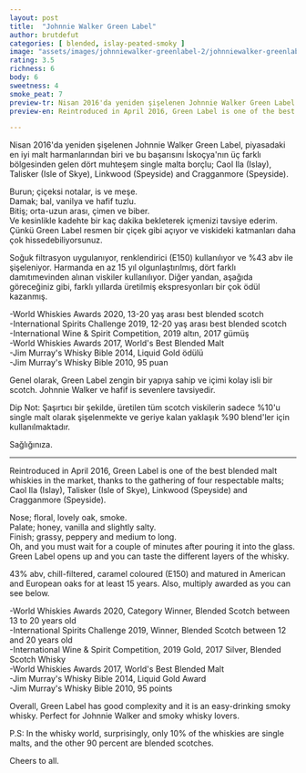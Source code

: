 ```yaml
---
layout: post
title:  "Johnnie Walker Green Label"
author: brutdefut
categories: [ blended, islay-peated-smoky ]
image: "assets/images/johnniewalker-greenlabel-2/johnniewalker-greenlabel-2.JPG"
rating: 3.5
richness: 6
body: 6
sweetness: 4
smoke_peat: 7
preview-tr: Nisan 2016'da yeniden şişelenen Johnnie Walker Green Label şu an piyasadaki en iyi malt harmanlarından biri.   
preview-en: Reintroduced in April 2016, Green Label is one of the best blended malt whiskies in the market.   

---
```


Nisan 2016'da yeniden şişelenen Johnnie Walker Green Label, piyasadaki en iyi malt harmanlarından biri ve bu başarısını İskoçya'nın üç farklı bölgesinden gelen dört muhteşem single malta borçlu; Caol Ila (Islay), Talisker (Isle of Skye), Linkwood (Speyside) and Cragganmore (Speyside).  

Burun; çiçeksi notalar, is ve meşe.  
Damak; bal, vanilya ve hafif tuzlu.  
Bitiş; orta-uzun arası, çimen ve biber.  
Ve kesinlikle kadehte bir kaç dakika bekleterek içmenizi tavsiye ederim. Çünkü Green Label resmen bir çiçek gibi açıyor ve viskideki katmanları daha çok hissedebiliyorsunuz.  

Soğuk filtrasyon uygulanıyor, renklendirici (E150) kullanılıyor ve %43 abv ile şişeleniyor. Harmanda en az 15 yıl olgunlaştırılmış, dört farklı damıtımevinden alınan viskiler kullanılıyor. Diğer yandan, aşağıda göreceğiniz gibi, farklı yıllarda üretilmiş ekspresyonları bir çok ödül kazanmış.  

-World Whiskies Awards 2020, 13-20 yaş arası best blended scotch  
-International Spirits Challenge 2019, 12-20 yaş arası best blended scotch  
-International Wine & Spirit Competition, 2019 altın, 2017 gümüş  
-World Whiskies Awards 2017, World's Best Blended Malt   
-Jim Murray's Whisky Bible 2014, Liquid Gold ödülü    
-Jim Murray's Whisky Bible 2010, 95 puan  

Genel olarak, Green Label zengin bir yapıya sahip ve içimi kolay isli bir scotch. Johnnie Walker ve hafif is sevenlere tavsiyedir.  

Dip Not: Şaşırtıcı bir şekilde, üretilen tüm scotch viskilerin sadece %10'u single malt olarak şişelenmekte ve geriye kalan yaklaşık %90 blend'ler için kullanılmaktadır.  

Sağlığınıza.  
 
-----------------------------------------------

<p id="english"></p>

Reintroduced in April 2016, Green Label is one of the best blended malt whiskies in the market, thanks to the gathering of four respectable malts; Caol Ila (Islay), Talisker (Isle of Skye), Linkwood (Speyside) and Cragganmore (Speyside).  

Nose; floral, lovely oak, smoke.  
Palate; honey, vanilla and slightly salty.  
Finish; grassy, peppery and medium to long.  
Oh, and you must wait for a couple of minutes after pouring it into the glass. Green Label opens up and you can taste the different layers of the whisky.   

43% abv, chill-filtered, caramel coloured (E150) and matured in American and European oaks for at least 15 years. Also, multiply awarded as you can see below.  

-World Whiskies Awards 2020, Category Winner, Blended Scotch between 13 to 20 years old  
-International Spirits Challenge 2019, Winner, Blended Scotch between 12 and 20 years old  
-International Wine & Spirit Competition, 2019 Gold, 2017 Silver, Blended Scotch Whisky  
-World Whiskies Awards 2017, World's Best Blended Malt  
-Jim Murray's Whisky Bible 2014, Liquid Gold Award  
-Jim Murray's Whisky Bible 2010, 95 points   

Overall, Green Label has good complexity and it is an easy-drinking smoky whisky. Perfect for Johnnie Walker and smoky whisky lovers.  

P.S: In the whisky world, surprisingly, only 10% of the whiskies are single malts, and the other 90 percent are blended scotches.  

Cheers to all.            
  
